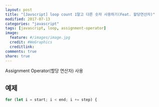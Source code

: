 ```yaml
---
layout: post
title: "[Javscript] loop count 1말고 다른 숫자 사용하기(Feat. 할당연산자)"
modified: 2017-07-13
categories: "javascript"
tags: [javascript, loop, assignment-operator]
image:
  feature: #/images/image.jpg
  credit: #WeGraphics
  creditlink: 
comments: true
share: true
---
```


Assignment Operator(할당 연산자) 사용


## 예제

```js
for (let i = start; i < end; i += step) {
```